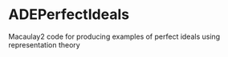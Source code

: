 # ADEPerfectIdeals
Macaulay2 code for producing examples of perfect ideals using representation theory
